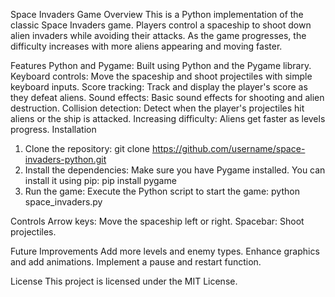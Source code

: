 Space Invaders Game
Overview
This is a Python implementation of the classic Space Invaders game. Players control a spaceship to shoot down alien invaders while avoiding their attacks. As the game progresses, the difficulty increases with more aliens appearing and moving faster.

Features
Python and Pygame: Built using Python and the Pygame library.
Keyboard controls: Move the spaceship and shoot projectiles with simple keyboard inputs.
Score tracking: Track and display the player's score as they defeat aliens.
Sound effects: Basic sound effects for shooting and alien destruction.
Collision detection: Detect when the player's projectiles hit aliens or the ship is attacked.
Increasing difficulty: Aliens get faster as levels progress.
Installation
1. Clone the repository:
git clone https://github.com/username/space-invaders-python.git
2. Install the dependencies: Make sure you have Pygame installed. You can install it using pip:
pip install pygame
3. Run the game: Execute the Python script to start the game:
python space_invaders.py

Controls
Arrow keys: Move the spaceship left or right.
Spacebar: Shoot projectiles.

Future Improvements
Add more levels and enemy types.
Enhance graphics and add animations.
Implement a pause and restart function.

License
This project is licensed under the MIT License.


